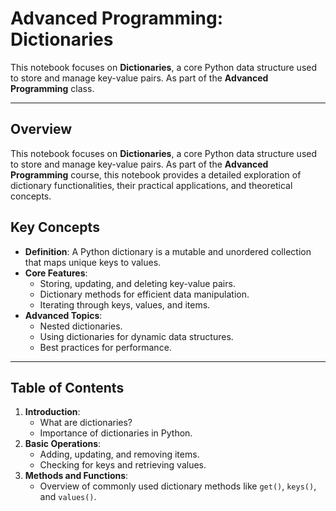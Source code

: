 # Advanced Programming: Dictionaries


This notebook focuses on **Dictionaries**, a core Python data structure used to store and manage key-value pairs. As part of the **Advanced Programming** class.

---
## Overview

This notebook focuses on **Dictionaries**, a core Python data structure used to store and manage key-value pairs. As part of the **Advanced Programming** course, this notebook provides a detailed exploration of dictionary functionalities, their practical applications, and theoretical concepts.

## Key Concepts

- **Definition**: A Python dictionary is a mutable and unordered collection that maps unique keys to values.
- **Core Features**:
  - Storing, updating, and deleting key-value pairs.
  - Dictionary methods for efficient data manipulation.
  - Iterating through keys, values, and items.
- **Advanced Topics**:
  - Nested dictionaries.
  - Using dictionaries for dynamic data structures.
  - Best practices for performance.

---

## Table of Contents

1. **Introduction**:
   - What are dictionaries?
   - Importance of dictionaries in Python.
2. **Basic Operations**:
   - Adding, updating, and removing items.
   - Checking for keys and retrieving values.
3. **Methods and Functions**:
   - Overview of commonly used dictionary methods like `get()`, `keys()`, and `values()`.


